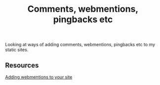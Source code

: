 ﻿---
tags:
- colophon
title: Comments, webmentions, pingbacks etc
type: note
---
Looking at ways of adding comments, webmentions, pingbacks etc to my static sites.


## Resources 

[Adding webmentions to your site](https://rknight.me/blog/adding-webmentions-to-your-site/)